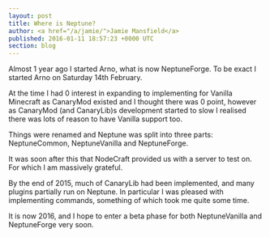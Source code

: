 ```yaml
---
layout: post
title: Where is Neptune?
author: <a href="/a/jamie/">Jamie Mansfield</a>
published: 2016-01-11 18:57:23 +0000 UTC
section: blog
---
```

<p>Almost 1 year ago I started Arno, what is now NeptuneForge. To be exact I started Arno on Saturday 14th February.</p>

<p>At the time I had 0 interest in expanding to implementing for Vanilla Minecraft as CanaryMod existed and I thought there was 0 point, however as CanaryMod (and CanaryLib)s development started to slow I realised there was lots of reason to have Vanilla support too.</p>

<p>Things were renamed and Neptune was split into three parts: NeptuneCommon, NeptuneVanilla and NeptuneForge.</p>

<p>It was soon after this that NodeCraft provided us with a server to test on. For which I am massively grateful.</p>

<p>By the end of 2015, much of CanaryLib had been implemented, and many plugins partially run on Neptune. In particular I was pleased with implementing commands, something of which took me quite some time.</p>

<p>It is now 2016, and I hope to enter a beta phase for both NeptuneVanilla and NeptuneForge very soon.</p>
